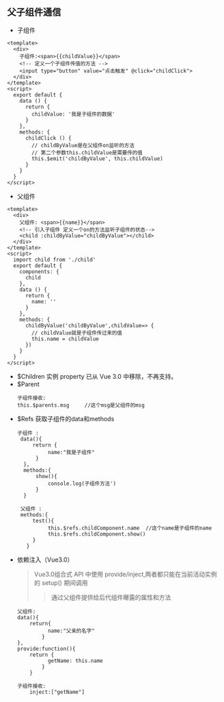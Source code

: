## 父子组件通信 
- 子组件
```
<template>
  <div>
    子组件:<span>{{childValue}}</span>
    <!-- 定义一个子组件传值的方法 -->
    <input type="button" value="点击触发" @click="childClick">
  </div>
</template>
<script>
  export default {
    data () {
      return {
        childValue: '我是子组件的数据'
      }
    },
    methods: {
      childClick () {
        // childByValue是在父组件on监听的方法
        // 第二个参数this.childValue是需要传的值
        this.$emit('childByValue', this.childValue)
      }
    }
  }
</script>
```
- 父组件
```
<template>
  <div>
    父组件: <span>{{name}}</span>
    <!-- 引入子组件 定义一个on的方法监听子组件的状态-->
    <child :childByValue="childByValue"></child>
  </div>
</template>
<script>
  import child from './child'
  export default {
    components: {
      child
    },
    data () {
      return {
        name: ''
      }
    },
    methods: {
      childByValue('childByValue',childValue=> {
        // childValue就是子组件传过来的值
        this.name = childValue
      })
    }
  }
</script>
```
- $Children 实例 property 已从 Vue 3.0 中移除，不再支持。
- $Parent 
  ```
  子组件接收:
  this.$parents.msg     //这个msg是父组件的msg
  ```
- $Refs 获取子组件的data和methods
  ```
  子组件 :
   data(){
       return {
            name:"我是子组件"
        }
    },
    methods:{
        show(){
            console.log(子组件方法')
        }
    }

   父组件 :
   methods:{
       test(){
            this.$refs.childComponent.name  //这个name是子组件的name
            this.$refs.childComponent.show()  
       }
     }
     ```
- 依赖注入（Vue3.0）
    > Vue3.0组合式 API 中使用 provide/inject,两者都只能在当前活动实例的 setup() 期间调用  
    > >通过父组件提供给后代组件曝露的属性和方法  
    ```
    父组件:
    data(){
        return{
              name:"父亲的名字"
            }
    },
    provide:function(){
        return {
              getName: this.name
            }
        }
    
    子组件接收:
        inject:["getName"]
    ```


